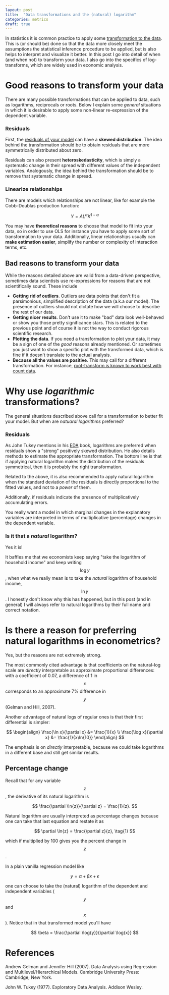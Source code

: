 ```yaml
---
layout: post
title:  "Data transformations and the (natural) logarithm"
categories: metrics
draft: true
---
```


In statistics it is common practice to apply some [transformation to the data](https://en.wikipedia.org/wiki/Data_transformation_(statistics)). This is (or should be) done so that the data more closely meet the assumptions the statistical inference procedure to be applied, but is also helps to interpret and visualize it better. In this post I go into detail of when (and when not) to transform your data. I also go into the specifics of log-transforms, which are widely used in economic analysis.

# Good reasons to transform your data

There are many possible transformations that can be applied to data, such as logarithms, reciprocals or roots. Below I explain some *general* situations in which it is desirable to apply some non-linear re-expression of the dependent variable.

### Residuals

First, the [residuals of your model](https://en.wikipedia.org/wiki/Errors_and_residuals) can have a **skewed distribution**. The idea behind the transformation should be to obtain residuals that are more symmetrically distributed about zero.

Residuals can also present **heteroskedasticity**, which is simply a systematic change in their spread with different values of the independent variables. Analogously, the idea behind the transformation should be to remove that systematic change in spread.

### Linearize relationships

There are models which relationships are not linear, like for example the Cobb-Doublas production function:

$$
Y = A L^\alpha K^{1-\alpha}
$$

You may have **theoretical reasons** to choose that model to fit into your data, so in order to use OLS for instance you have to apply some sort of transformation to your data. Additionally, linear relationships usually can **make estimation easier**, simplify the number or complexity of interaction terms, etc.

## Bad reasons to transform your data

While the reasons detailed above are valid from a data-driven perspective, sometimes data scientists use re-expressions for reasons that are not scientifically sound. These include

- **Getting rid of outliers**. Outliers are data points that don't fit a parsimonious, simplified description of the data (a.k.a our model). The presence of outliers should not dictate how we will choose to describe the rest of our data.
- **Getting nicer results**. Don't use it to make "bad" data look well-behaved or show you those pretty significance stars. This is related to the previous point and of course it is not the way to conduct rigorous scientific research.
- **Plotting the data**. If you need a transformation to plot your data, it may be a sign of one of the *good* reasons already mentioned. Or sometimes you just want to show a specific plot with the transformed data, which is fine if it doesn't translate to the actual analysis.
- **Because all the values are positive**. This may call for a different transformation. For instance, [root-transform is known to work best with count data](https://www.r-bloggers.com/do-not-log-transform-count-data-bitches/).

# Why use *logarithmic* transformations?

The general situations described above call for a transformation to better fit your model. But when are *natuaral logarithms* preferred?

### Residuals

As John Tukey mentions in his [EDA](https://en.wikipedia.org/wiki/Exploratory_data_analysis) book, logarithms are preferred when residuals show a "strong" positively skewed distribution. He also details methods to estimate the appropriate transformation. The bottom line is that if applying natural logarithm makes the distribution of the residuals symmetrical, then it is probably the right transformation.

Related to the above, it is also recommended to apply natural logarithm when the standard deviation of the residuals is directly proportional to the fitted values, and not to a *power* of them.

Additionally, if residuals indicate the presence of multiplicatively accumulating errors.

You really want a model in which marginal changes in the explanatory variables are interpreted in terms of multiplicative (percentage) changes in the dependent variable.

### Is it that a *natural* logarithm?

Yes it is!

It baffles me that we economists keep saying "take the logarithm of household income" and keep writing $$\log{y}$$, when what we really mean is to take the *natural* logarithm of household income, $$\ln{y}$$. I honestly don't know why this has happened, but in this post (and in general) I will always refer to natural logarithms by their full name and correct notation.

# Is there a reason for preferring natural logarithms in econometrics?

Yes, but the reasons are not extremely strong.

The most commonly cited advantage is that coefficients on the natural-log scale are *directly* interpretable as approximate proportional differences: with a coefficient of 0.07, a difference of 1 in $$x$$ corresponds to an approximate 7% difference in $$y$$ (Gelman and Hill, 2007).

Another advantage of natural logs of regular ones is that their first differential is simpler:

$$
\begin{align}
\frac{\ln x}{\partial x} &= \frac{1}{x} \\
\frac{\log x}{\partial x} &= \frac{1}{x\ln{10}}
\end{align}
$$

The emphasis is on *directly* interpretable, because we could take logarithms in a different base and still get similar results.

## Percentage change

Recall that for any variable $$z$$, the derivative of its natural logarithm is

$$
\frac{\partial \ln{z}}{\partial z} = \frac{1}{z}.
$$

Natural logarithm are usually interpreted as percentage changes because one can take that last equation and restate it as

$$
\partial \ln{z} = \frac{\partial z}{z}, \tag{1}
$$

which if multiplied by 100 gives you the percent change in $$z$$.

In a plain vanilla regression model like

$$
y = \alpha + \beta x + \epsilon
$$

one can choose to take the (natural) logarithm of the dependent and independent variables ($$y$$ and $$x$$). Notice that in that transformed model you'll have

$$
\beta = \frac{\partial \log{y}}{\partial \log{x}}
$$

# References

Andrew Gelman and Jennifer Hill (2007). Data Analysis using Regression and Multilevel/Hierarchical Models. Cambridge University Press: Cambridge; New York.

John W. Tukey (1977). Exploratory Data Analysis. Addison Wesley.

